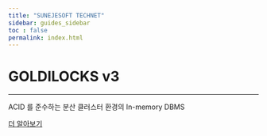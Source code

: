 ```yaml
---
title: "SUNEJESOFT TECHNET"
sidebar: guides_sidebar
toc : false
permalink: index.html
---
```

<div class="jumbotron">
  <h1 class="display-4"> GOLDILOCKS v3 </h1>
  <!-- p class="lead"> 클러스터링을 지원하는 In-memory DBMS </p -->
  <hr class="my-4">
  <p>ACID 를 준수하는 분산 클러스터 환경의 In-memory DBMS </p>
  <a class="btn btn-primary btn-lg" href="/guides_gentle_guide_to_goldilocks_cluster.html" role="button">더 알아보기</a>
</div>

<div class="asciinema-player-section">
  <asciinema-player src="/images/index/linux.json" poster="data:text/plain,$ # Goldilocks Install (ubuntu)" bn  speed="2"></asciinema-player>
</div>

